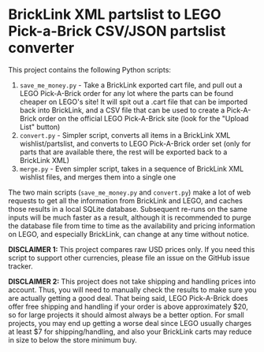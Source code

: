 # BrickLink XML partslist to LEGO Pick-a-Brick CSV/JSON partslist converter

This project contains the following Python scripts:

1. `save_me_money.py` - Take a BrickLink exported cart file, and pull out a LEGO Pick-A-Brick order for any lot where the parts can be found cheaper on LEGO's site! It will spit out a .cart file that can be imported back into BrickLink, and a CSV file that can be used to create a Pick-A-Brick order on the official LEGO Pick-A-Brick site (look for the "Upload List" button)
2. `convert.py` - Simpler script, converts all items in a BrickLink XML wishlist/partslist, and converts to LEGO Pick-A-Brick order set (only for parts that are available there, the rest will be exported back to a BrickLink XML)
3. `merge.py` - Even simpler script, takes in a sequence of BrickLink XML wishlist files, and merges them into a single one

The two main scripts (`save_me_money.py` and `convert.py`) make a lot of web requests to get all the information from BrickLink and LEGO, and caches those results in a local SQLite database. Subsequent re-runs on the same inputs will be much faster as a result, although it is recommended to purge the database file from time to time as the availability and pricing information on LEGO, and especially BrickLink, can change at any time without notice.

**DISCLAIMER 1:** This project compares raw USD prices only. If you need this script to support other currencies, please file an issue on the GitHub issue tracker. 

**DISCLAIMER 2:** This project does not take shipping and handling prices into account. Thus, you will need to manually check the results to make sure you are actually getting a good deal. That being said, LEGO Pick-A-Brick does offer free shipping and handling if your order is above approximately $20, so for large projects it should almost always be a better option. For small projects, you may end up getting a worse deal since LEGO usually charges at least $7 for shipping/handling, and also your BrickLink carts may reduce in size to below the store minimum buy.

